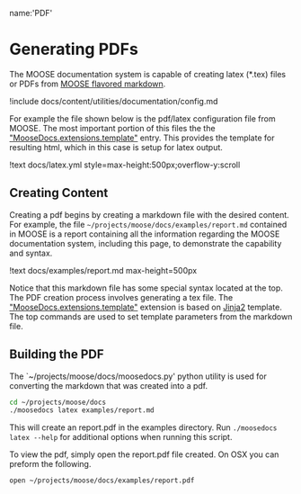 name:'PDF'

# Generating PDFs

The MOOSE documentation system is capable of creating latex (*.tex) files or PDFs from
[MOOSE flavored markdown](moose_markdown/index.md).

!include docs/content/utilities/documentation/config.md

For example the file shown below is the pdf/latex configuration file from MOOSE. The most important
portion of this files the the ["MooseDocs.extensions.template"](extensions/template.md) entry. This provides the template for
resulting html, which in this case is setup for latex output.

!text docs/latex.yml style=max-height:500px;overflow-y:scroll

## Creating Content

Creating a pdf begins by creating a markdown file with the desired content. For example, the file `~/projects/moose/docs/examples/report.md` contained in MOOSE is a report containing all the
information regarding the MOOSE documentation system, including this page, to demonstrate the capability and syntax.

!text docs/examples/report.md max-height=500px

Notice that this markdown file has some special syntax located at the top. The PDF creation
process involves generating a tex file. The ["MooseDocs.extensions.template"](extensions/template.md) extension is based on [Jinja2](http://jinja.pocoo.org) template. The top commands are used to set template parameters from the markdown file.


## Building the PDF

The `~/projects/moose/docs/moosedocs.py' python utility is used for converting the markdown
that was created into a pdf.

```bash
cd ~/projects/moose/docs
./moosedocs latex examples/report.md
```

This will create an report.pdf in the examples directory. Run `./moosedocs latex --help`
for additional options when running this script.

To view the pdf, simply open the report.pdf file created. On OSX you can preform the following.

```bash
open ~/projects/moose/docs/examples/report.pdf
```
